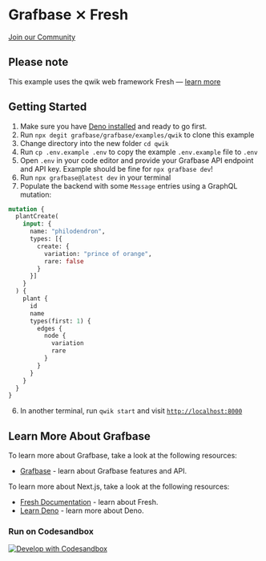 # Grafbase ⨯ Fresh

[Join our Community](https://grafbase.com/community)

## Please note

This example uses the qwik web framework Fresh &mdash; [learn more](https://qwik.builder.io/docs/getting-started/)

## Getting Started

1. Make sure you have [Deno installed](https://deno.land) and ready to go first.
2. Run `npx degit grafbase/grafbase/examples/qwik` to clone this example
3. Change directory into the new folder `cd qwik`
4. Run `cp .env.example .env` to copy the example `.env.example` file to `.env`
5. Open `.env` in your code editor and provide your Grafbase API endpoint and API key. Example should be fine for `npx grafbase dev`!
6. Run `npx grafbase@latest dev` in your terminal
7. Populate the backend with some `Message` entries using a GraphQL mutation:

```graphql
mutation {
  plantCreate(
    input: {
      name: "philodendron", 
      types: [{ 
        create: { 
          variation: "prince of orange",
          rare: false
        }
      }]
    }
  ) {
    plant {
      id
      name
      types(first: 1) {
        edges {
          node {
            variation
            rare
          }
        }
      }
    }
  }
}
```

6. In another terminal, run `qwik start` and visit [`http://localhost:8000`](http://localhost:8000)

## Learn More About Grafbase

To learn more about Grafbase, take a look at the following resources:

- [Grafbase](https://grafbase.com/) - learn about Grafbase features and API.

To learn more about Next.js, take a look at the following resources:

- [Fresh Documentation](https://fresh.deno.dev/) - learn about Fresh.
- [Learn Deno](https://deno.land/) - learn more about Deno.

### Run on Codesandbox

[![Develop with Codesandbox](https://codesandbox.io/static/img/play-codesandbox.svg)](https://githubbox.com/grafbase/grafbase/tree/main/examples/fresh)
